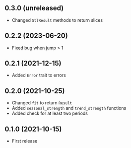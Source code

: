 ## 0.3.0 (unreleased)

- Changed `StlResult` methods to return slices

## 0.2.2 (2023-06-20)

- Fixed bug when jump > 1

## 0.2.1 (2021-12-15)

- Added `Error` trait to errors

## 0.2.0 (2021-10-25)

- Changed `fit` to return `Result`
- Added `seasonal_strength` and `trend_strength` functions
- Added check for at least two periods

## 0.1.0 (2021-10-15)

- First release
